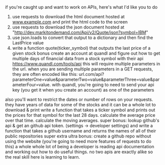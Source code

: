 if you're caught up and want to work on APIs, here's what I'd like you to do
1) use requests to download the html document hosted at www.example.com and print the html code to the screen
2) use requests to download the json document hosted at "http://dev.markitondemand.com/Api/v2/Quote/json?symbol=IBM"
3) use json.loads to convert that output to a dictionary and then find the LastPrice value
4) write a function quote(ticker_symbol) that outputs the last price of a given stock
bonus
create an account at quandl and figure out how to get multiple days of financial data from a stock symbol with their api
https://www.quandl.com/tools/api
this will require multiple parameters in the url. when you are sending multiple parameters in a GET requests, they are often encoded like this: url.com/api?parameterOne=value&parameterTwo=value&parameterThree=value&parameterFour=value. with quandl, you're going to need to send your api key (you get it when you create an account) as one of the parameters

also you'll want to restrict the dates or number of rows on your requests. they have years of data for some of the stocks and it can be a whole lot to download & print
write a function that takes a ticker symbol and prints out the prices for that symbol for the last 28 days. calculate the average price over that time. calculate the moving averages.
super bonus:
lookup github's api & get an github api token. (settings -> developer settings) and write a function that takes a github username and returns the names of all of their public repositories
super extra ultra bonus:
create a github repo without using the website
(you're going to need more features of requests to do this)
a whole whole lot of being a developer is reading api documentation and working out how to do useful things. no two apis are exactly alike so the real skill here is learning to learn.